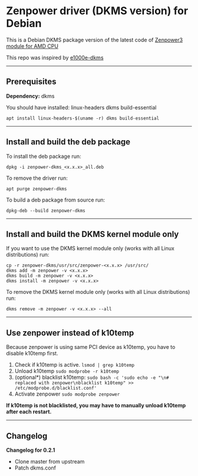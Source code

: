 # Zenpower driver (DKMS version) for Debian

This is a Debian DKMS package version of the latest code of [Zenpower3 module for AMD CPU](https://git.exozy.me/a/zenpower3)

This repo was inspired by [e1000e-dkms](https://github.com/koljah-de/e1000e-dkms-debian)

---

## Prerequisites
**Dependency:** dkms

You should have installed: linux-headers dkms build-essential
```
apt install linux-headers-$(uname -r) dkms build-essential
```

---

## Install and build the deb package

To install the deb package run:
```
dpkg -i zenpower-dkms_<x.x.x>_all.deb
```

To remove the driver run:
```
apt purge zenpower-dkms
```

To build a deb package from source run:
```
dpkg-deb --build zenpower-dkms
```

---

## Install and build the DKMS kernel module only

If you want to use the DKMS kernel module only (works with all Linux distributions) run:
```
cp -r zenpower-dkms/usr/src/zenpower-<x.x.x> /usr/src/
dkms add -m zenpower -v <x.x.x>
dkms build -m zenpower -v <x.x.x>
dkms install -m zenpower -v <x.x.x>
```

To remove the DKMS kernel module only (works with all Linux distributions) run:
```
dkms remove -m zenpower -v <x.x.x> --all
```

---

## Use zenpower instead of k10temp

Because zenpower is using same PCI device as k10temp, you have to disable k10temp first.

1. Check if k10temp is active. `lsmod | grep k10temp`
2. Unload k10temp `sudo modprobe -r k10temp`
3. (optional*) blacklist k10temp: `sudo bash -c 'sudo echo -e "\n# replaced with zenpower\nblacklist k10temp" >> /etc/modprobe.d/blacklist.conf'`
4. Activate zenpower `sudo modprobe zenpower`

**If k10temp is not blacklisted, you may have to manually unload k10temp after each restart.**

---

## Changelog

**Changelog for 0.2.1**

* Clone master from upstream
* Patch dkms.conf
